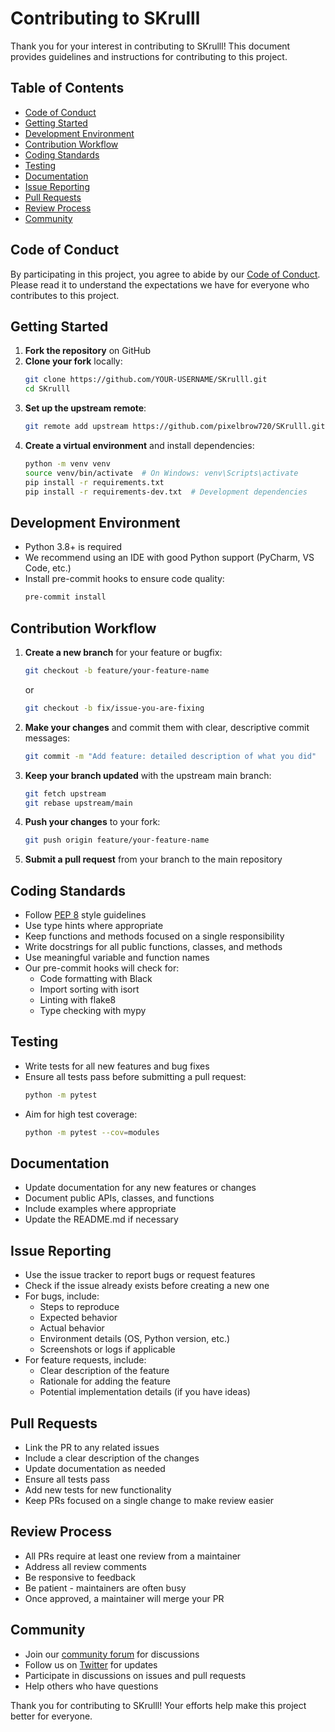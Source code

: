 # Contributing to SKrulll

Thank you for your interest in contributing to SKrulll! This document provides guidelines and instructions for contributing to this project.

## Table of Contents

- [Code of Conduct](#code-of-conduct)
- [Getting Started](#getting-started)
- [Development Environment](#development-environment)
- [Contribution Workflow](#contribution-workflow)
- [Coding Standards](#coding-standards)
- [Testing](#testing)
- [Documentation](#documentation)
- [Issue Reporting](#issue-reporting)
- [Pull Requests](#pull-requests)
- [Review Process](#review-process)
- [Community](#community)

## Code of Conduct

By participating in this project, you agree to abide by our [Code of Conduct](CODE_OF_CONDUCT.md). Please read it to understand the expectations we have for everyone who contributes to this project.

## Getting Started

1. **Fork the repository** on GitHub
2. **Clone your fork** locally:
   ```bash
   git clone https://github.com/YOUR-USERNAME/SKrulll.git
   cd SKrulll
   ```
3. **Set up the upstream remote**:
   ```bash
   git remote add upstream https://github.com/pixelbrow720/SKrulll.git
   ```
4. **Create a virtual environment** and install dependencies:
   ```bash
   python -m venv venv
   source venv/bin/activate  # On Windows: venv\Scripts\activate
   pip install -r requirements.txt
   pip install -r requirements-dev.txt  # Development dependencies
   ```

## Development Environment

- Python 3.8+ is required
- We recommend using an IDE with good Python support (PyCharm, VS Code, etc.)
- Install pre-commit hooks to ensure code quality:
  ```bash
  pre-commit install
  ```

## Contribution Workflow

1. **Create a new branch** for your feature or bugfix:
   ```bash
   git checkout -b feature/your-feature-name
   ```
   or
   ```bash
   git checkout -b fix/issue-you-are-fixing
   ```

2. **Make your changes** and commit them with clear, descriptive commit messages:
   ```bash
   git commit -m "Add feature: detailed description of what you did"
   ```

3. **Keep your branch updated** with the upstream main branch:
   ```bash
   git fetch upstream
   git rebase upstream/main
   ```

4. **Push your changes** to your fork:
   ```bash
   git push origin feature/your-feature-name
   ```

5. **Submit a pull request** from your branch to the main repository

## Coding Standards

- Follow [PEP 8](https://www.python.org/dev/peps/pep-0008/) style guidelines
- Use type hints where appropriate
- Keep functions and methods focused on a single responsibility
- Write docstrings for all public functions, classes, and methods
- Use meaningful variable and function names
- Our pre-commit hooks will check for:
  - Code formatting with Black
  - Import sorting with isort
  - Linting with flake8
  - Type checking with mypy

## Testing

- Write tests for all new features and bug fixes
- Ensure all tests pass before submitting a pull request:
  ```bash
  python -m pytest
  ```
- Aim for high test coverage:
  ```bash
  python -m pytest --cov=modules
  ```

## Documentation

- Update documentation for any new features or changes
- Document public APIs, classes, and functions
- Include examples where appropriate
- Update the README.md if necessary

## Issue Reporting

- Use the issue tracker to report bugs or request features
- Check if the issue already exists before creating a new one
- For bugs, include:
  - Steps to reproduce
  - Expected behavior
  - Actual behavior
  - Environment details (OS, Python version, etc.)
  - Screenshots or logs if applicable
- For feature requests, include:
  - Clear description of the feature
  - Rationale for adding the feature
  - Potential implementation details (if you have ideas)

## Pull Requests

- Link the PR to any related issues
- Include a clear description of the changes
- Update documentation as needed
- Ensure all tests pass
- Add new tests for new functionality
- Keep PRs focused on a single change to make review easier

## Review Process

- All PRs require at least one review from a maintainer
- Address all review comments
- Be responsive to feedback
- Be patient - maintainers are often busy
- Once approved, a maintainer will merge your PR

## Community

- Join our [community forum](https://community.skrulll.security) for discussions
- Follow us on [Twitter](https://twitter.com/BrowPixel) for updates
- Participate in discussions on issues and pull requests
- Help others who have questions

Thank you for contributing to SKrulll! Your efforts help make this project better for everyone.
